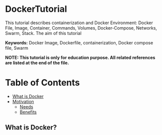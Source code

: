 # DockerTutorial
This tutorial describes containerization and Docker Environment: Docker File, Image, Container, Commands, Volumes, Docker-Compose, Networks, Swarm, Stack.
The aim of this tutorial

**Keywords:** Docker Image, Dockerfile, containerization, Docker compose file, Swarm

**NOTE: This tutorial is only for education purpose. All related references are listed at the end of the file.**

# Table of Contents
- [What is Docker](#whatisDocker)
- [Motivation](#motivation)
    - [Needs](#needs)
    - [Benefits](#benefits)
  
## What is Docker? <a name="whatisDocker"></a>
